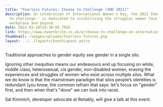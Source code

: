 ```yaml
---
title: "Fearless Futures: Choose to Challenge (IWD 2021)"
description: In celebration of International Women's Day, the 2021 theme 'Choose
  to Challenge-' is dedicated to visibilising the struggles women face in the
  workplace and beyond.
date: 2021-03-18T14:30:03.793Z
link: https://www.eventbrite.co.uk/e/choose-to-challenge-an-international-womens-day-special-tickets-132292519487#
thumbnail: /images/uploads/fearless-futures.png
layout: ../../layouts/EventLayout.astro
---
```


Traditional approaches to gender equity see gender in a single silo.

Ignoring other inequities means our endeavours end up focusing on white, middle class, heterosexual, cis gender, non-disabled women, erasing the experiences and struggles of women who exist across multiple silos. What we do know is that the mainstream paradigm that silos people’s identities is redundant (you know, the common refrain that says: let's focus on "gender" first, and then when that's "done" we can look into race).

Sal Kimmich, developer advocate at Reliably, will give a talk at this event.
